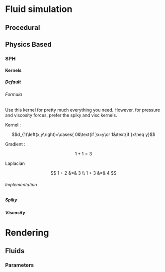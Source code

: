 # Fluid simulation
## Procedural
## Physics Based
### SPH
#### Kernels
##### Default
###### Formula
Use this kernel for pretty much everything you need. However, for pressure and viscosity forces, prefer the spiky and visc kernels.

Kernel :

$$d_{1}\left(x,y\right)=\cases{
  0&\text{if }x=y\cr
  1&\text{if }x\neq y}$$

Gradient :

$$ 1 + 1 = 3 $$

Laplacian

$$ 1 + 2 &=& 3 \\
   1 + 3 &=& 4
$$

###### Implementation


##### Spiky
##### Viscosity

# Rendering
## Fluids
### Parameters
